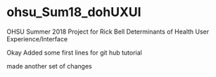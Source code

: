 # ohsu_Sum18_dohUXUI
OHSU Summer 2018 Project for Rick Bell Determinants of Health User Experience/Interface


Okay Added some first lines for git hub tutorial

made another set of changes
